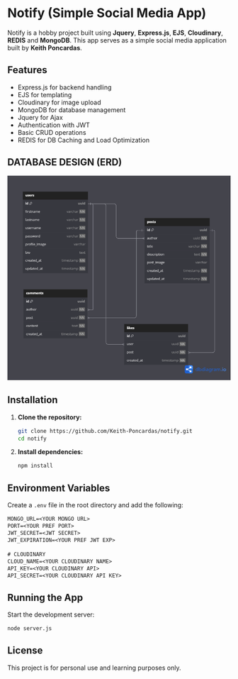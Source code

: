 # Notify (Simple Social Media App)

Notify is a hobby project built using **Jquery**, **Express.js**, **EJS**, **Cloudinary**, **REDIS** and **MongoDB**. This app serves as a simple social media application built by **Keith Poncardas**.

## Features
- Express.js for backend handling
- EJS for templating
- Cloudinary for image upload
- MongoDB for database management
- Jquery for Ajax
- Authentication with JWT
- Basic CRUD operations
- REDIS for DB Caching and Load Optimization

## DATABASE DESIGN (ERD)
![ERD](ERD.png)

## Installation
1. **Clone the repository:**
   ```sh
   git clone https://github.com/Keith-Poncardas/notify.git
   cd notify
   ```
2. **Install dependencies:**
   ```sh
   npm install
   ```

## Environment Variables
Create a `.env` file in the root directory and add the following:

```
MONGO_URL=<YOUR MONGO URL>
PORT=<YOUR PREF PORT>
JWT_SECRET=<JWT SECRET>
JWT_EXPIRATION=<YOUR PREF JWT EXP>

# CLOUDINARY
CLOUD_NAME=<YOUR CLOUDINARY NAME>
API_KEY=<YOUR CLOUDINARY API>
API_SECRET=<YOUR CLOUDINARY API KEY>
```

## Running the App
Start the development server:
```sh
node server.js
```

## License
This project is for personal use and learning purposes only.
